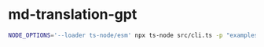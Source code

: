 # md-translation-gpt

```bash
NODE_OPTIONS='--loader ts-node/esm' npx ts-node src/cli.ts -p "examples/src/**/evaluation/**/*.mdx" -o examples/dst
```
